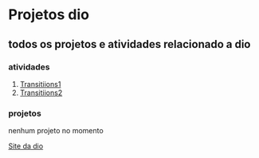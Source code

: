 # Projetos dio

## todos os projetos e atividades relacionado a dio

### atividades

1. [Transitiions1](https://github.com/salatielfiore/projetos-dio/tree/master/transitions_1)
2. [Transitiions2](https://github.com/salatielfiore/projetos-dio/tree/master/transitions_2)


### projetos

nenhum projeto no momento



[Site da dio](https://www.dio.me/)
